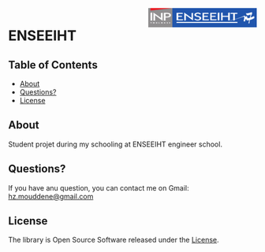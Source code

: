 <div class="logo"><img src="logo.png" width="220px" align="right"></div>

# ENSEEIHT				

## Table of Contents

- [About](#about)
- [Questions?](#questions)
- [License](#license)

## About

<p>Student projet during my schooling at ENSEEIHT engineer school.</p>

## Questions?

If you have anu question, you can contact me on Gmail: hz.mouddene@gmail.com

## License

The library is Open Source Software released under the [License](LICENSE.txt).
